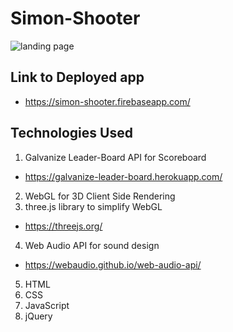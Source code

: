 # Simon-Shooter

![landing page](https://drive.google.com/file/d/1AneudeAZiYUbbsRq1X1prz6CgOH6Uz51/view?usp=sharing "landing page")


## Link to Deployed app
  - https://simon-shooter.firebaseapp.com/

## Technologies Used
1. Galvanize Leader-Board API for Scoreboard
  - https://galvanize-leader-board.herokuapp.com/
2. WebGL for 3D Client Side Rendering
3. three.js library to simplify WebGL
  -  https://threejs.org/
4. Web Audio API for sound design
  - https://webaudio.github.io/web-audio-api/
5. HTML
6. CSS
7. JavaScript
8. jQuery
